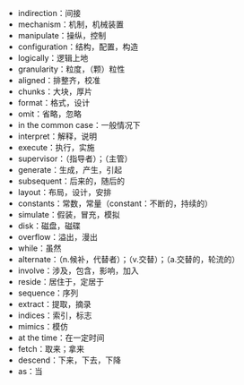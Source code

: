 - indirection：间接
- mechanism：机制，机械装置
- manipulate：操纵，控制
- configuration：结构，配置，构造
- logically：逻辑上地
- granularity：粒度，（颗）粒性
- aligned：排整齐，校准
- chunks：大块，厚片
- format：格式，设计
- omit：省略，忽略
- in the common case：一般情况下
- interpret：解释，说明
- execute：执行，实施
- supervisor：（指导者）；（主管）
- generate：生成，产生，引起
- subsequent：后来的，随后的
- layout：布局，设计，安排
- constants：常数，常量（constant：不断的，持续的）
- simulate：假装，冒充，模拟
- disk：磁盘，磁碟
- overflow：溢出，漫出
- while：虽然
- alternate：（n.候补，代替者）；（v.交替）；（a.交替的，轮流的）
- involve：涉及，包含，影响，加入
- reside：居住于，定居于
- sequence：序列
- extract：提取，摘录
- indices：索引，标志
- mimics：模仿
- at the time：在一定时间
- fetch：取来；拿来
- descend：下来，下去，下降
- as：当